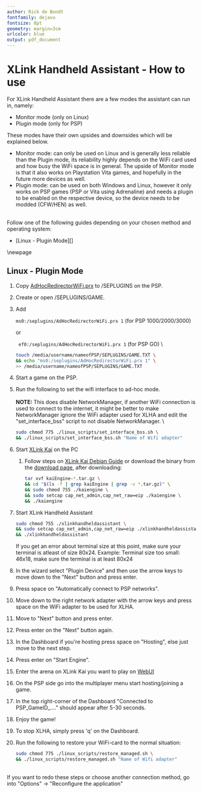 ```yaml
---
author: Rick de Bondt
fontfamily: dejavu
fontsize: 8pt
geometry: margin=3cm
urlcolor: blue
output: pdf_document
---
```

# XLink Handheld Assistant - How to use
For XLink Handheld Assistant there are a few modes the assistant can run in, namely:

- Monitor mode (only on Linux)
- Plugin mode (only for PSP)

These modes have their own upsides and downsides which will be explained below.

- Monitor mode: can only be used on Linux and is generally less reliable than the Plugin mode, its reliability highly depends on the WiFi card used and how busy the WiFi space is in general. The upside of Monitor mode is that it also works on Playstation Vita games, and hopefully in the future more devices as well.
- Plugin mode: can be used on both Windows and Linux, however it only works on PSP games (PSP or Vita using Adrenaline) and needs a plugin to be enabled on the respective device, so the device needs to be modded (CFW/HEN) as well.

\
Follow one of the following guides depending on your chosen method and operating system:

- [Linux - Plugin Mode][]

\newpage
## Linux - Plugin Mode
1. Copy [AdHocRedirectorWiFi.prx](./Plugin/AdHocRedirectorWiFi.prx) to /SEPLUGINS on the PSP.
2. Create or open /SEPLUGINS/GAME.
3. Add 

   ```ms0:/seplugins/AdHocRedirectorWiFi.prx 1``` (for PSP 1000/2000/3000) 

   or 

   ``` ef0:/seplugins/AdHocRedirectorWiFi.prx 1``` (for PSP GO)
\
   ```bash
   touch /media/username/nameofPSP/SEPLUGINS/GAME.TXT \
   && echo "ms0:/seplugins/AdHocRedirectorWiFi.prx 1" \
   >> /media/username/nameofPSP/SEPLUGINS/GAME.TXT
   ```
   
4. Start a game on the PSP.
5. Run the following to set the wifi interface to ad-hoc mode. \
\
**NOTE:** This does disable NetworkManager, if another WiFi connection is used to connect to the internet, it might be better to make NetworkManager ignore the WiFi adapter used for XLHA and edit the "set_interface_bss" script to not disable NetworkManager. \

    ```bash
    sudo chmod 775 ./linux_scripts/set_interface_bss.sh \
    && ./linux_scripts/set_interface_bss.sh "Name of Wifi adapter"
    ```

6. Start [XLink Kai](http://teamxlink.co.uk/) on the PC
    1. Follow steps on [XLink Kai Debian Guide](https://repo.teamxlink.co.uk/) or download the binary from the [download page](https://www.teamxlink.co.uk/go?c=download), after downloading: 
    
       ```bash
       tar xvf kaiEngine-*.tar.gz \
       && cd "$(ls -f | grep kaiEngine | grep -v *.tar.gz)" \
       && sudo chmod 755 ./kaiengine \
       && sudo setcap cap_net_admin,cap_net_raw=eip ./kaiengine \
       && ./kaiengine
       ```
7. Start XLink Handheld Assistant 
   ```bash
   sudo chmod 755 ./xlinkhandheldassistant \
   && sudo setcap cap_net_admin,cap_net_raw=eip ./xlinkhandheldassistant \
   && ./xlinkhandheldassistant
   ```
   If you get an error about terminal size at this point, make sure your terminal is atleast of size 80x24.
   Example: Terminal size too small: 46x18, make sure the terminal is at least 80x24
   
8. In the wizard select "Plugin Device" and then use the arrow keys to move down to the "Next" button and press enter.
9. Press space on "Automatically connect to PSP networks".
10. Move down to the right network adapter with the arrow keys and press space on the WiFi adapter to be used for XLHA.
11. Move to "Next" button and press enter.
12. Press enter on the "Next" button again.
13. In the Dashboard if you're hosting press space on "Hosting", else just move to the next step.
14. Press enter on "Start Engine".
15. Enter the arena on XLink Kai you want to play on [WebUI](http://127.0.0.1:34522/)
16. On the PSP side go into the multiplayer menu start hosting/joining a game.
17. In the top right-corner of the Dashboard "Connected to PSP_GameID_...." should appear after 5-30 seconds.
18. Enjoy the game!
19. To stop XLHA, simply press 'q' on the Dashboard.
20. Run the following to restore your WiFi-card to the normal situation:
    ```bash
    sudo chmod 775 ./linux_scripts/restore_managed.sh \
    && ./linux_scripts/restore_managed.sh "Name of Wifi adapter"
    ```

\
If you want to redo these steps or choose another connection method, go into "Options" -> "Reconfigure the application"
